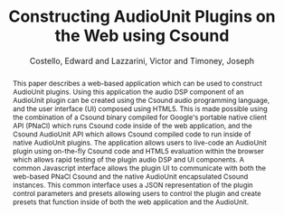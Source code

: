 --- 
title: "Constructing AudioUnit Plugins on the Web using Csound" 
abstract: "This paper describes a web-based application which can be used to construct AudioUnit plugins. Using this application the audio DSP component of an AudioUnit plugin can be created using the Csound audio programming language, and the user interface (UI) composed using HTML5. This is made possible using the combination of a Csound binary compiled for Google's portable native client API (PNaCl) which runs Csound code inside of the web application, and the Csound AudioUnit API which allows Csound compiled code to run inside of native AudioUnit plugins. The application allows users to live-code an AudioUnit plugin using on-the-fly Csound code and HTML5 evaluation within the browser which allows rapid testing of the plugin audio DSP and UI components. A common Javascript interface allows the plugin UI to communicate with both the web-based PNaCl Csound and the native AudioUnit encapsulated Csound instances. This common interface uses a JSON representation of the plugin control parameters and presets allowing users to control the plugin and create presets that function inside of both the web application and the AudioUnit." 
address: "Atlanta, Georgia" 
author: "Costello, Edward and Lazzarini, Victor and Timoney, Joseph"
webAuthor: "Edward Costello, Victor Lazzarini, Joseph Timoney" 
booktitle: "Proceedings of the International Web Audio Conference" 
editor: "Freeman, Jason and Lerch, Alexander and Paradis, Matthew" 
month: "April"
pages: "" 
publisher: "Georgia Tech" 
series: "WAC '16"
track: "Paper"  
year: "2016" 
id: "2016_37" 
tags: year2016
media: https://smartech.gatech.edu/bitstream/handle/1853/54582/constructing_videostream.html?sequence=10&isAllowed=y 
pdflink: /_data/papers/pdf/2016/2016_37.pdf
ISSN: 2663-5844
---